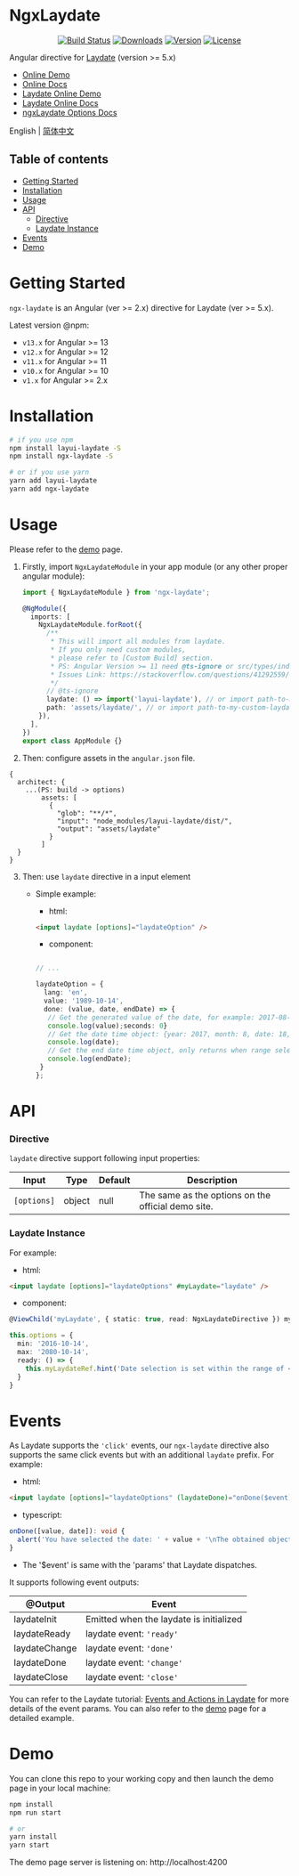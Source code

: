 # NgxLaydate

<p align="center">
  <a href="https://github.com/lanxuexing/ngx-laydate/actions"><img src="https://github.com/lanxuexing/ngx-laydate/workflows/build/badge.svg?branch=main" alt="Build Status"></a>
  <a href="https://npmcharts.com/compare/ngx-laydate?minimal=true"><img src="https://img.shields.io/npm/dm/ngx-laydate.svg?sanitize=true" alt="Downloads"></a>
  <a href="https://www.npmjs.com/package/ngx-laydate"><img src="https://img.shields.io/npm/v/ngx-laydate.svg?sanitize=true" alt="Version"></a>
  <a href="https://www.npmjs.com/package/ngx-laydate"><img src="https://img.shields.io/npm/l/ngx-laydate.svg?sanitize=true" alt="License"></a>
</p>

Angular directive for [Laydate](https://github.com/layui/laydate) (version >= 5.x)

- [Online Demo](https://lanxuexing.github.io/ngx-laydate)
- [Online Docs](https://lanxuexing.github.io/ngx-laydate/api-docs)
- [Laydate Online Demo](https://layui.gitee.io/v2/demo/laydate.html)
- [Laydate Online Docs](https://layui.gitee.io/v2/docs/modules/laydate.html)
- [ngxLaydate Options Docs](API.md)

English | [简体中文](README-zh_CN.md)

## Table of contents

- [Getting Started](#getting-started)
- [Installation](#installation)
- [Usage](#usage)
- [API](#api)
  - [Directive](#directive)
  - [Laydate Instance](#laydate-instance)
- [Events](#events)
- [Demo](#demo)

# Getting Started

`ngx-laydate` is an Angular (ver >= 2.x) directive for Laydate (ver >= 5.x).

Latest version @npm:

- `v13.x` for Angular >= 13
- `v12.x` for Angular >= 12
- `v11.x` for Angular >= 11
- `v10.x` for Angular >= 10
- `v1.x` for Angular >= 2.x

# Installation

```bash
# if you use npm
npm install layui-laydate -S
npm install ngx-laydate -S

# or if you use yarn
yarn add layui-laydate
yarn add ngx-laydate
```

# Usage

Please refer to the [demo](https://lanxuexing.github.io/ngx-laydate) page.

1. Firstly, import `NgxLaydateModule` in your app module (or any other proper angular module):

   ```typescript
   import { NgxLaydateModule } from 'ngx-laydate';

   @NgModule({
     imports: [
       NgxLaydateModule.forRoot({
         /**
          * This will import all modules from laydate.
          * If you only need custom modules,
          * please refer to [Custom Build] section.
          * PS: Angular Version >= 11 need @ts-ignore or src/types/index.d.ts(declare module 'layui-laydate')
          * Issues Link: https://stackoverflow.com/questions/41292559/could-not-find-a-declaration-file-for-module-module-name-path-to-module-nam
          */
         // @ts-ignore
         laydate: () => import('layui-laydate'), // or import path-to-my-custom-laydate')
         path: 'assets/laydate/', // or import path-to-my-custom-laydate')
       }),
     ],
   })
   export class AppModule {}
   ```

2. Then: configure assets in the `angular.json` file.

  ```vim
  {
    architect: {
      ...(PS: build -> options)
          assets: [
            {
              "glob": "**/*",
              "input": "node_modules/layui-laydate/dist/",
              "output": "assets/laydate"
            }
          ]
    }
  }
  ```


3. Then: use `laydate` directive in a input element

   - Simple example:

     - html:

     ```html
     <input laydate [options]="laydateOption" />
     ```

     - component:

     ```typescript

     // ...

     laydateOption = {
       lang: 'en',
       value: '1989-10-14',
       done: (value, date, endDate) => {
        // Get the generated value of the date, for example: 2017-08-18
        console.log(value);seconds: 0}
        // Get the date time object: {year: 2017, month: 8, date: 18, hours: 0, minutes: 0, seconds: 0}
        console.log(date);
        // Get the end date time object, only returns when range selection is enabled (range: true). The object members are the same as above.
        console.log(endDate);
      }
     };
     ```

# API

### Directive

`laydate` directive support following input properties:

| Input           | Type    | Default | Description
| --------------- | ------- | ------- | -------- |
| `[options]`     | object  | null    | The same as the options on the official demo site. |

### Laydate Instance

For example:

- html:

```html
<input laydate [options]="laydateOptions" #myLaydate="laydate" />
```

- component:

```typescript
@ViewChild('myLaydate', { static: true, read: NgxLaydateDirective }) myLaydateRef: NgxLaydateDirective;

this.options = {
  min: '2016-10-14',
  max: '2080-10-14',
  ready: () => {
    this.myLaydateRef.hint('Date selection is set within the range of <br> October 14, 2016 to October 14, 2080.');
  }
}
```

# Events

As Laydate supports the `'click'` events, our `ngx-laydate` directive also supports the same click events but with an additional `laydate` prefix. For example:

- html:

```html
<input laydate [options]="laydateOptions" (laydateDone)="onDone($event)" />
```

- typescript:

```typescript
onDone([value, date]): void {
  alert('You have selected the date: ' + value + '\nThe obtained object is ' + JSON.stringify(date));
}
```

- The '\$event' is same with the 'params' that Laydate dispatches.

It supports following event outputs:

| @Output                   | Event                                   |
| ------------------------- | --------------------------------------- |
| laydateInit               | Emitted when the laydate is initialized |
| laydateReady              | laydate event: `'ready'`                |
| laydateChange             | laydate event: `'done'`                 |
| laydateDone               | laydate event: `'change'`               |
| laydateClose              | laydate event: `'close'`                |

You can refer to the Laydate tutorial: [Events and Actions in Laydate](https://layui.gitee.io/v2/docs/modules/laydate.html) for more details of the event params. You can also refer to the [demo](https://lanxuexing.github.io/ngx-laydate/) page for a detailed example.

# Demo

You can clone this repo to your working copy and then launch the demo page in your local machine:

```bash
npm install
npm run start

# or
yarn install
yarn start
```

The demo page server is listening on: http://localhost:4200

[npm-badge-url]: https://www.npmjs.com/package/ngx-laydate
